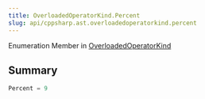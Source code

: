 ```yaml
---
title: OverloadedOperatorKind.Percent
slug: api/cppsharp.ast.overloadedoperatorkind.percent
---
```

Enumeration Member in [OverloadedOperatorKind](/api/cppsharp/ast/overloadedoperatorkind)

## Summary



```csharp
Percent = 9
```

